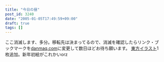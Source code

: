 ```yaml
---
title: "今日の昼"
post_id: 3240
date: "2005-01-05T17:49:59+09:00"
draft: true
tags: []
---
```



ここ消滅します、多分。移転先は決まってるので、消滅を確認したらリンク・ブックマークを[danmaq.com](https://danmaq.com/)に変更して数日ほどお待ち願います。 [東方イラスト](https://danmaq.com/3239)1枚追加。新年初絵がこれかいorz
